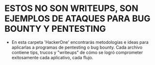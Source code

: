 # ESTOS NO SON WRITEUPS, SON EJEMPLOS DE ATAQUES PARA BUG BOUNTY Y PENTESTING
- En esta carpeta 'HackerOne' encontrarás metodologías e ideas para aplicarlas a programas de pentesting o bug bounty. Cada archivo contiene tips, trucos y "writeups" de cómo se logró comprometer exitosamente cada aplicativo, cada flujo.
